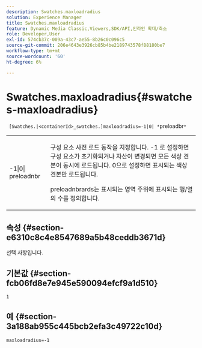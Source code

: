 ```yaml
---
description: Swatches.maxloadradius
solution: Experience Manager
title: Swatches.maxloadradius
feature: Dynamic Media Classic,Viewers,SDK/API,인라인 확대/축소
role: Developer,User
exl-id: 574cb37c-009a-43c7-ae55-8b26c0c096c5
source-git-commit: 206e4643e3926cb85b4be2189743578f88180be7
workflow-type: tm+mt
source-wordcount: '60'
ht-degree: 6%

---
```


# Swatches.maxloadradius{#swatches-maxloadradius}

` [Swatches.|<containerId>_swatches.]maxloadradius=-1|0| *`preloadbr`*`

<table id="table_4A27394B6B4347D69CAC5A59EE0FBC6F"> 
 <tbody> 
  <tr> 
   <td colname="col1"> <p><span class="codeph"> -1|0|<span class="varname"> preloadnbr</span></span> </p> </td> 
   <td colname="col2"> <p> 구성 요소 사전 로드 동작을 지정합니다. <span class="codeph"> -1</span> 로 설정하면 구성 요소가 초기화되거나 자산이 변경되면 모든 색상 견본이 동시에 로드됩니다. <span class="codeph"> 0</span>으로 설정하면 표시되는 색상 견본만 로드됩니다. </p> <p><span class="codeph"> <span class="varname"> </span></span> preloadnbrards는 표시되는 영역 주위에 표시되는 행/열의 수를 정의합니다. </p> </td> 
  </tr> 
 </tbody> 
</table>

## 속성 {#section-e6310c8c4e8547689a5b48ceddb3671d}

선택 사항입니다.

## 기본값 {#section-fcb06fd8e7e945e590094efcf9a1d510}

`1`

## 예 {#section-3a188ab955c445bcb2efa3c49722c10d}

`maxloadradius=-1`
